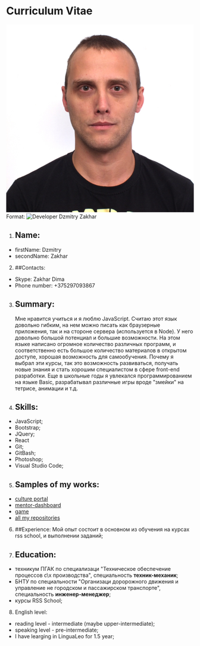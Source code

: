 # Сurriculum Vitae

![developer](/img/developer.jpg)
Format: ![Developer Dzmitry Zakhar](/img/developer.jpggit )

1. ## Name:
  - firstName: Dzmitry
  - secondName: Zakhar
2. ##Contacts:
  - Skype: Zakhar Dima
  - Phone number: +375297093867
3. ## Summary: 
    Мне нравится учиться и я люблю JavaScript. Считаю этот язык довольно гибким, на нем можно писать
  как браузерные приложения, так и на стороне сервера (используется в Node). У него довольно большой 
  потенциал и большие возможности. На этом языке написано огромное количество различных программ, 
  и соответственно есть большое количество материалов в открытом доступе, хорошая возможность для 
  самообучения. 
    Почему я выбрал эти курсы, так это возможность развиваться, получать новые знания и стать хорошим
  специалистом в сфере front-end разработки. Еще в школьные годы я увлекался программированием на 
  языке Basic, разрабатывал различные игры вроде "змейки" на тетрисе, анимации и т.д.
4. ## Skills:
  - JavaScript;
  - Bootstrap;
  - JQuery;
  - React
  - Git;
  - GitBash;
  - Photoshop;
  - Visual Studio Code;
5. ## Samples of my works:
  - [culture portal](https://amoebiusss.github.io/rss-group31/)
  - [mentor-dashboard](https://spiritforest.github.io/gh-pages/)
  - [game](https://spiritforest.github.io/final.github.io/#start)
  - [all my repositories](https://github.com/SpiritForest?tab=repositories)
6. ##Experience:
  Мой опыт состоит в основном из обучения на курсах rss school, и выполнении заданий;
7. ## Education:
  - техникум ПГАК по специализаци "Техническое обеспечение процессов с\х производства", специальность **техник-механик**;
  - БНТУ по специальности "Организаци доророжного движения и управление не городском и пассажирском транспорте", специальность **инженер-менеджер**;
  - курсы RSS School;
8. English level:
  - reading level - intermediate (maybe upper-intermediate);
  - speaking level - pre-intermediate;
  - I have learging in LinguaLeo for 1.5 year;

